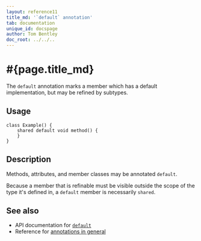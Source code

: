```yaml
---
layout: reference11
title_md: '`default` annotation'
tab: documentation
unique_id: docspage
author: Tom Bentley
doc_root: ../../..
---
```


# #{page.title_md}

The `default` annotation marks a member which has a default 
implementation, but may be refined by subtypes.

## Usage

<!-- try: -->
    class Example() {
        shared default void method() {
        }
    }

## Description

Methods, attributes, and member classes may be annotated `default`.

Because a member that is refinable must be visible outside the 
scope of the type it's defined in, a `default` member is necessarily
`shared`.

## See also

* API documentation for [`default`](#{site.urls.apidoc_1_1}/index.html#default)
* Reference for [annotations in general](../../structure/annotation/)

